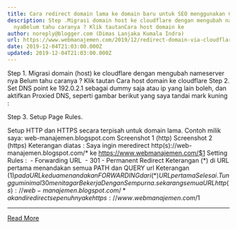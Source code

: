 ```yaml
---
title: Cara redirect domain lama ke domain baru untuk SEO menggunakan Cloudflare
description: Step .Migrasi domain host ke cloudflare dengan mengubah nameserver
  nyaBelum tahu caranya ? Klik tautanCara host domain ke
author: noreply@blogger.com (Dimas Lanjaka Kumala Indra)
url: https://www.webmanajemen.com/2019/12/redirect-domain-via-cloudflare.html
date: 2019-12-04T21:03:00.000Z
updated: 2019-12-04T21:03:00.000Z
---
```


Step 1.
Migrasi domain (host) ke cloudflare dengan mengubah nameserver nya
Belum tahu caranya ? Klik tautan Cara host domain ke cloudflare
Step 2.
Set DNS point ke 192.0.2.1 sebagai dummy saja atau ip yang lain boleh, dan aktifkan Proxied DNS, seperti gambar berikut yang saya tandai mark kuning :

Step 3.
Setup Page Rules.

Setup HTTP dan HTTPS secara terpisah untuk domain lama. Contoh milik saya: web-manajemen.blogspot.com
    Screenshot 1 (http)     Screenshot 2 (https) 
Keterangan diatas :
Saya ingin meredirect http(s)://web-manajemen.blogspot.com/* ke https://www.webmanajemen.com/$1
Setting Rules :
 - Forwarding URL
 - 301 - Permanent Redirect
Keterangan (*) di URL pertama menandakan semua PATH dan QUERY url
Keterangan ($1) pada URL kedua menandakan FORWARDING dari (*) URL pertama
Selesai.
Tunggu minimal 30 menit agar Bekerja Dengan Sempurna.
sekarang semua URL http(s)://web-manajemen.blogspot.com/* akan di redirect sepenuhnya ke https://www.webmanajemen.com/$1<hr/> <a href="https://www.webmanajemen.com/2019/12/redirect-domain-via-cloudflare.html" rel="follow" class="button" id="read-more">Read More</a>